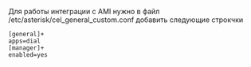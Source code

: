 Для работы интеграции с AMI нужно в файл /etc/asterisk/cel_general_custom.conf добавить следующие строкчки 

```
[general]+
apps=dial
[manager]+
enabled=yes
```
